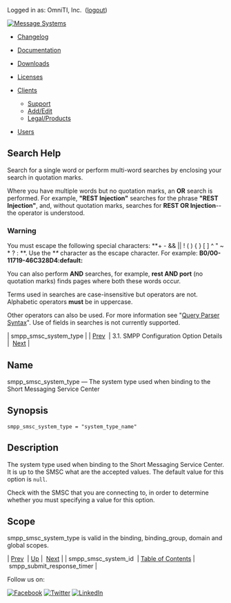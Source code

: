Logged in as: OmniTI, Inc.  ([logout](https://support.messagesystems.com/logout.php))

[![Message Systems](https://support.messagesystems.com/images/ms-white205.png)](https://support.messagesystems.com/start.php) 

*   [Changelog](https://support.messagesystems.com/start.php?show=changelog)
*   [Documentation](https://support.messagesystems.com/docs/)
*   [Downloads](https://support.messagesystems.com/start.php)

*   [Licenses](https://support.messagesystems.com/license_summary.php)
*   <a href="">Clients</a>
    *   [Support](https://support.messagesystems.com/cs.php)
    *   [Add/Edit](https://support.messagesystems.com/edit_client.php)
    *   [Legal/Products](https://support.messagesystems.com/edit_products.php)
*   [Users](https://support.messagesystems.com/edit_customer.php)

## Search Help

Search for a single word or perform multi-word searches by enclosing your search in quotation marks.

Where you have multiple words but no quotation marks, an **OR** search is performed. For example, **"REST Injection"** searches for the phrase **"REST Injection"**, and, without quotation marks, searches for **REST OR Injection**--the operator is understood.

### Warning

You must escape the following special characters: **+ - && || ! ( ) { } [ ] ^ " ~ * ? : \**. Use the **\** character as the escape character. For example: **B0/00-11719-46C328D4\:default\:**

You can also perform **AND** searches, for example, **rest AND port** (no quotation marks) finds pages where both these words occur.

Terms used in searches are case-insensitive but operators are not. Alphabetic operators **must** be in uppercase.

Other operators can also be used. For more information see "[Query Parser Syntax](https://lucene.apache.org/core/old_versioned_docs/versions/3_0_0/queryparsersyntax.html)". Use of fields in searches is not currently supported.

| smpp_smsc_system_type |
| [Prev](mobility.conf.smpp_smsc_system_id.php)  | 3.1. SMPP Configuration Option Details |  [Next](mobility.conf.smpp_submit_response_timer.php) |

<a name="mobility.conf.smpp_smsc_system_type"></a>
## Name

smpp_smsc_system_type — The system type used when binding to the Short Messaging Service Center

## Synopsis

`smpp_smsc_system_type = "system_type_name"`

<a name="idp2197120"></a>
## Description

The system type used when binding to the Short Messaging Service Center. It is up to the SMSC what are the accepted values. The default value for this option is `null`.

Check with the SMSC that you are connecting to, in order to determine whether you must specifying a value for this option.

<a name="idp2200112"></a>
## Scope

smpp_smsc_system_type is valid in the binding, binding_group, domain and global scopes.

| [Prev](mobility.conf.smpp_smsc_system_id.php)  | [Up](mobility.smpp.options.php#mobility.conf) |  [Next](mobility.conf.smpp_submit_response_timer.php) |
| smpp_smsc_system_id  | [Table of Contents](index.php) |  smpp_submit_response_timer |

Follow us on:

[![Facebook](https://support.messagesystems.com/images/icon-facebook.png)](http://www.facebook.com/messagesystems) [![Twitter](https://support.messagesystems.com/images/icon-twitter.png)](http://twitter.com/#!/MessageSystems) [![LinkedIn](https://support.messagesystems.com/images/icon-linkedin.png)](http://www.linkedin.com/company/message-systems)